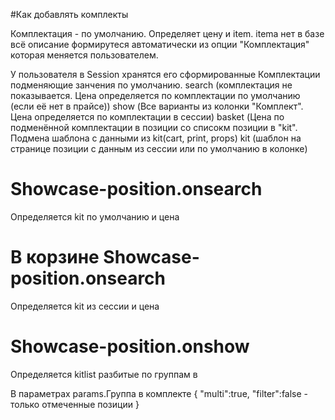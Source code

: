 #Как добавлять комплекты


Комплектация - по умолчанию. Определяет цену и item. itemа нет в базе всё описание формирутеся автоматически из опции "Комплектация" которая меняется пользователем.

У пользователя в Session хранятся его сформированные Комплектации подменяющие занчения по умолчанию.
search (комплектация не показывается. Цена определяется по комплектации по умолчанию (если её нет в прайсе))
show (Все варианты из колонки "Комплект". Цена определяется по комплектации в сессии)
basket (Цена по подменённой комплектации в позиции со списокм позиции в "kit". Подмена шаблона с данными из kit(cart, print, props)
kit (шаблон на странице позиции с данным из сессии или по умолчанию в колонке)


# Showcase-position.onsearch
Определяется kit по умолчанию и цена
# В корзине Showcase-position.onsearch
Определяется kit из сессии и цена
# Showcase-position.onshow
Определяется kitlist разбитые по группам в

В параметрах
params.Группа в комплекте {
	"multi":true,
	"filter":false - только отмеченные позиции
}
